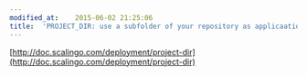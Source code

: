 ```yaml
---
modified_at:	2015-06-02 21:25:06
title:	'PROJECT_DIR: use a subfolder of your repository as applicaation directory'
---
```


[http://doc.scalingo.com/deployment/project-dir](http://doc.scalingo.com/deployment/project-dir)
